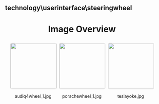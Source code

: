 ## technology\userinterface\steeringwheel


<style>
    .image-gallery {
        display: flex;
        flex-wrap: wrap;
        gap: 10px;
        justify-content: center;
        padding: 10px;
    }
    .image-gallery img {
        width: 150px;
        height: auto;
        border: 1px solid #ddd;
        border-radius: 5px;
    }
    .image-gallery div {
        flex: 1 1 calc(33.333% - 20px); /* Three images per row on large screens */
        max-width: 150px;
        text-align: center;
    }
    @media (max-width: 768px) {
        .image-gallery div {
            flex: 1 1 calc(50% - 20px); /* Two images per row on medium screens */
        }
    }
    @media (max-width: 480px) {
        .image-gallery div {
            flex: 1 1 100%; /* One image per row on small screens */
        }
    }
</style>
<h1 style ="text-align: center;"> Image Overview </h1> <div class="image-gallery">
<div>
<img src="https://media.evkx.net/multimedia/technology/userinterface/steeringwheel/audiq4wheel_1_st.jpg">
<p>audiq4wheel_1.jpg</p>
</div>
<div>
<img src="https://media.evkx.net/multimedia/technology/userinterface/steeringwheel/porschewheel_1_st.jpg">
<p>porschewheel_1.jpg</p>
</div>
<div>
<img src="https://media.evkx.net/multimedia/technology/userinterface/steeringwheel/teslayoke_st.jpg">
<p>teslayoke.jpg</p>
</div>
</div>
